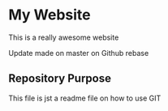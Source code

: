 # My Website

This is a really awesome website

Update made on master on Github rebase


## Repository Purpose
This file is jst a readme file
on how to use GIT

